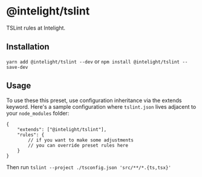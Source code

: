 # @intelight/tslint
TSLint rules at Intelight.

## Installation

`yarn add @intelight/tslint --dev` or `npm install @intelight/tslint --save-dev`

## Usage

To use these this preset, use configuration inheritance via the extends keyword. Here's a sample configuration where `tslint.json` lives adjacent to your `node_modules` folder:

```
{
	"extends": ["@intelight/tslint"],
	"rules": {
		// if you want to make some adjustments
		// you can override preset rules here
	}
}
```

Then run `tslint --project ./tsconfig.json 'src/**/*.{ts,tsx}'`
